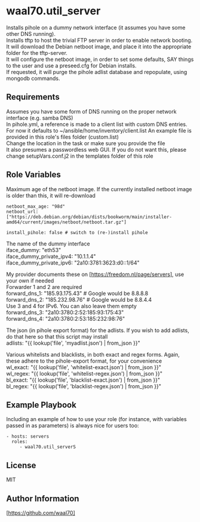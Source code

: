 waal70.util_server
=========

Installs pihole on a dummy network interface (it assumes you have some other DNS running).  
Installs tftp to host the trivial FTP server in order to enable network booting.  
It will download the Debian netboot image, and place it into the appropriate folder for the tftp-server.  
It will configure the netboot image, in order to set some defaults, SAY things to the user and use a preseed.cfg for Debian installs.  
If requested, it will purge the pihole adlist database and repopulate, using mongodb commands.

Requirements
------------

Assumes you have some form of DNS running on the proper network interface (e.g. samba DNS)  
In pihole.yml, a reference is made to a client list with custom DNS entries. For now it defaults to
    ~/ansible/home/inventory/client.list
An example file is provided in this role's files folder (custom.list)  
Change the location in the task or make sure you provide the file  
It also presumes a passwordless web GUI. If you do not want this, please change
    setupVars.conf.j2
in the templates folder of this role

Role Variables
--------------

Maximum age of the netboot image. If the currently installed netboot image is older than this, it will re-download  

    netboot_max_age: "98d"  
    netboot_url: ["https://deb.debian.org/debian/dists/bookworm/main/installer-amd64/current/images/netboot/netboot.tar.gz"]  

    install_pihole: false # switch to (re-)install pihole  

The name of the dummy interface  
    iface_dummy: "eth53"  
    iface_dummy_private_ipv4: "10.1.1.4"  
    iface_dummy_private_ipv6: "2a10:3781:3623:d0::1/64"  

My provider documents these on [https://freedom.nl/page/servers], use your own if needed  
Forwarder 1 and 2 are required  
    forward_dns_1: "185.93.175.43" # Google would be 8.8.8.8  
    forward_dns_2: "185.232.98.76" # Google would be 8.8.4.4  
Use 3 and 4 for IPv6. You can also leave them empty  
    forward_dns_3: "2a10:3780:2:52:185:93:175:43"  
    forward_dns_4: "2a10:3780:2:53:185:232:98:76"  

The json (in pihole export format) for the adlists. If you wish to add adlists, do that here so that this script may install  
    adlists: "{{ lookup('file', 'myadlist.json') | from_json }}"  

Various whitelists and blacklists, in both exact and regex forms. Again, these adhere to the pihole-export format, for your convenience  
    wl_exact: "{{ lookup('file', 'whitelist-exact.json') | from_json }}"  
    wl_regex: "{{ lookup('file', 'whitelist-regex.json') | from_json }}"  
    bl_exact: "{{ lookup('file', 'blacklist-exact.json') | from_json }}"  
    bl_regex: "{{ lookup('file', 'blacklist-regex.json') | from_json }}"  

Example Playbook
----------------

Including an example of how to use your role (for instance, with variables passed in as parameters) is always nice for users too:

    - hosts: servers
      roles:
         - waal70.util_serverS

License
-------

MIT

Author Information
------------------

[https://github.com/waal70]
